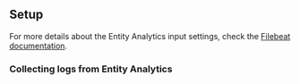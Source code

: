 ## Setup

For more details about the Entity Analytics input settings, check the [Filebeat documentation](https://www.elastic.co/docs/reference/beats/filebeat/filebeat-input-entity-analytics).

### Collecting logs from Entity Analytics
